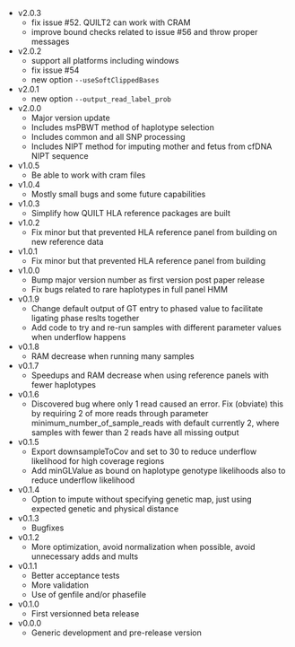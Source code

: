* v2.0.3
    * fix issue #52. QUILT2 can work with CRAM
    * improve bound checks related to issue #56 and throw proper messages
* v2.0.2
    * support all platforms including windows
    * fix issue #54
    * new option `--useSoftClippedBases`
* v2.0.1
    * new option `--output_read_label_prob`
* v2.0.0
	* Major version update
	* Includes msPBWT method of haplotype selection
	* Includes common and all SNP processing
	* Includes NIPT method for imputing mother and fetus from cfDNA NIPT sequence
* v1.0.5
	* Be able to work with cram files
* v1.0.4
	* Mostly small bugs and some future capabilities
* v1.0.3
	* Simplify how QUILT HLA reference packages are built
* v1.0.2
	* Fix minor but that prevented HLA reference panel from building on new reference data
* v1.0.1
	* Fix minor but that prevented HLA reference panel from building
* v1.0.0
	* Bump major version number as first version post paper release
	* Fix bugs related to rare haplotypes in full panel HMM
* v0.1.9
	* Change default output of GT entry to phased value to facilitate ligating phase reslts together
	* Add code to try and re-run samples with different parameter values when underflow happens
* v0.1.8
	* RAM decrease when running many samples
* v0.1.7
	* Speedups and RAM decrease when using reference panels with fewer haplotypes
* v0.1.6
	* Discovered bug where only 1 read caused an error. Fix (obviate) this by requiring 2 of more reads through parameter minimum_number_of_sample_reads with default currently 2, where samples with fewer than 2 reads have all missing output
* v0.1.5
	* Export downsampleToCov and set to 30 to reduce underflow likelihood for high coverage regions
	* Add minGLValue as bound on haplotype genotype likelihoods also to reduce underflow likelihood
* v0.1.4
	* Option to impute without specifying genetic map, just using expected genetic and physical distance
* v0.1.3
	* Bugfixes
* v0.1.2
	* More optimization, avoid normalization when possible, avoid unnecessary adds and mults
* v0.1.1
	* Better acceptance tests
	* More validation
	* Use of genfile and/or phasefile
* v0.1.0
	* First versionned beta release
* v0.0.0
	* Generic development and pre-release version
